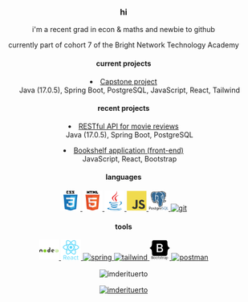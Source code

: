 <h3 align="center">hi</h3>
<p align="center"> i'm a recent grad in econ & maths and newbie to github</p>
<p align="center"> currently part of cohort 7 of the Bright Network Technology Academy</p>

<h4 align="center">current projects</h4>
<div align="center">
<li><a href="https://github.com/nadia-dj98/capstone-project-back-end">Capstone project</a>
<ul>Java (17.0.5), Spring Boot, PostgreSQL, JavaScript, React, Tailwind</ul>
</div>

<h4 align="center">recent projects</h4>

<div align="center"> 
  <li> <a href="https://github.com/imderituerto/BNTA_Backend_Project">RESTful API for movie reviews</a>
<ul> Java (17.0.5), Spring Boot, PostgreSQL</ul>
</div>

<div align="center"> 
  <li> <a href="https://github.com/imderituerto/overREACTors_frontend_project">Bookshelf application (front-end)</a>
<ul> JavaScript, React, Bootstrap</ul>
</div>

<h4 align="center">languages</h3>
<p align="center"> 
<a href="https://www.w3schools.com/css/" target="_blank" rel="noreferrer"> <img src="https://raw.githubusercontent.com/devicons/devicon/master/icons/css3/css3-original-wordmark.svg" alt="css3" width="40" height="40"/> </a> <a href="https://www.w3.org/html/" target="_blank" rel="noreferrer"> <img src="https://raw.githubusercontent.com/devicons/devicon/master/icons/html5/html5-original-wordmark.svg" alt="html5" width="40" height="40"/> </a> <a href="https://www.java.com" target="_blank" rel="noreferrer"> <img src="https://raw.githubusercontent.com/devicons/devicon/master/icons/java/java-original.svg" alt="java" width="40" height="40"/> </a> <a href="https://developer.mozilla.org/en-US/docs/Web/JavaScript" target="_blank" rel="noreferrer"> <img src="https://raw.githubusercontent.com/devicons/devicon/master/icons/javascript/javascript-original.svg" alt="javascript" width="40" height="40"/> </a> <a href="https://www.postgresql.org" target="_blank" rel="noreferrer"> <img src="https://raw.githubusercontent.com/devicons/devicon/master/icons/postgresql/postgresql-original-wordmark.svg" alt="postgresql" width="40" height="40"/> </a> <a href="https://git-scm.com/" target="_blank" rel="noreferrer"> <img src="https://www.vectorlogo.zone/logos/git-scm/git-scm-icon.svg" alt="git" width="40" height="40"/> </a> 
</p>

<h4 align="center">tools</h3>
<p align="center"> 
   <a href="https://nodejs.org" target="_blank" rel="noreferrer"> <img src="https://raw.githubusercontent.com/devicons/devicon/master/icons/nodejs/nodejs-original-wordmark.svg" alt="nodejs" width="40" height="40"/> </a> <a href="https://reactjs.org/" target="_blank" rel="noreferrer"> <img src="https://raw.githubusercontent.com/devicons/devicon/master/icons/react/react-original-wordmark.svg" alt="react" width="40" height="40"/> </a> <a href="https://spring.io/" target="_blank" rel="noreferrer"> <img src="https://www.vectorlogo.zone/logos/springio/springio-icon.svg" alt="spring" width="40" height="40"/> </a> <a href="https://tailwindcss.com/" target="_blank" rel="noreferrer"> <img src="https://www.vectorlogo.zone/logos/tailwindcss/tailwindcss-icon.svg" alt="tailwind" width="40" height="40"/> </a> <a href="https://getbootstrap.com" target="_blank" rel="noreferrer"> <img src="https://raw.githubusercontent.com/devicons/devicon/master/icons/bootstrap/bootstrap-plain-wordmark.svg" alt="bootstrap" width="40" height="40"/> </a> <a href="https://postman.com" target="_blank" rel="noreferrer"> <img src="https://www.vectorlogo.zone/logos/getpostman/getpostman-icon.svg" alt="postman" width="40" height="40"/> </a> 

<p align="center"><img align="center" src="https://github-readme-streak-stats.herokuapp.com/?user=imderituerto&" alt="imderituerto" /></p>

<p align="center">
<a href="https://linkedin.com/in/imderituerto" target="blank"><img align="center" src="https://raw.githubusercontent.com/rahuldkjain/github-profile-readme-generator/master/src/images/icons/Social/linked-in-alt.svg" alt="imderituerto" height="30" width="40" /></a>
</p>
